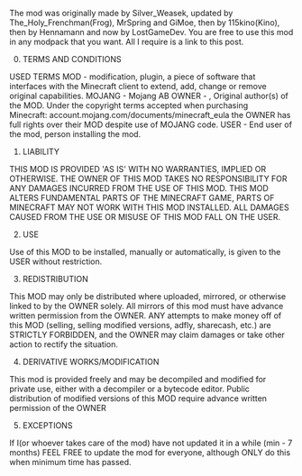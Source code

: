 The mod was originally made by Silver_Weasek, updated by The_Holy_Frenchman(Frog), MrSpring and GiMoe, then by 115kino(Kino), then by Hennamann and now by LostGameDev. You are free to use this mod in any modpack that you want. All I require is a link to this post.

0. TERMS AND CONDITIONS

USED TERMS MOD - modification, plugin, a piece of software that interfaces with the Minecraft client to extend, add, change or remove original capabilities. MOJANG - Mojang AB OWNER - , Original author(s) of the MOD. Under the copyright terms accepted when purchasing Minecraft: account.mojang.com/documents/minecraft_eula the OWNER has full rights over their MOD despite use of MOJANG code. USER - End user of the mod, person installing the mod.

1. LIABILITY

THIS MOD IS PROVIDED 'AS IS' WITH NO WARRANTIES, IMPLIED OR OTHERWISE. THE OWNER OF THIS MOD TAKES NO RESPONSIBILITY FOR ANY DAMAGES INCURRED FROM THE USE OF THIS MOD. THIS MOD ALTERS FUNDAMENTAL PARTS OF THE MINECRAFT GAME, PARTS OF MINECRAFT MAY NOT WORK WITH THIS MOD INSTALLED. ALL DAMAGES CAUSED FROM THE USE OR MISUSE OF THIS MOD FALL ON THE USER.

2. USE

Use of this MOD to be installed, manually or automatically, is given to the USER without restriction.

3. REDISTRIBUTION

This MOD may only be distributed where uploaded, mirrored, or otherwise linked to by the OWNER solely. All mirrors of this mod must have advance written permission from the OWNER. ANY attempts to make money off of this MOD (selling, selling modified versions, adfly, sharecash, etc.) are STRICTLY FORBIDDEN, and the OWNER may claim damages or take other action to rectify the situation.

4. DERIVATIVE WORKS/MODIFICATION

This mod is provided freely and may be decompiled and modified for private use, either with a decompiler or a bytecode editor. Public distribution of modified versions of this MOD require advance written permission of the OWNER

5. EXCEPTIONS

If I(or whoever takes care of the mod) have not updated it in a while (min - 7 months) FEEL FREE to update the mod for everyone, although ONLY do this when minimum time has passed.